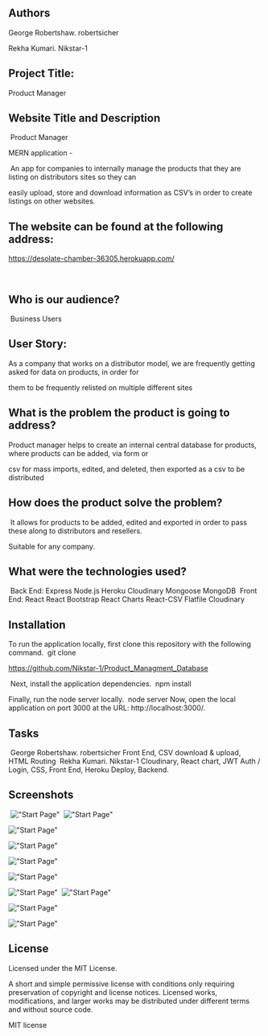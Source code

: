 ## Authors

George Robertshaw. robertsicher

Rekha Kumari. Nikstar-1
​
​
## Project Title: 

Product Manager 
​
## Website Title and Description
​
Product Manager

MERN application -

​
An app for companies to internally manage the products that they are listing on distributors sites so they can 

easily upload, store and download information as CSV’s in order to create listings on other websites.
​
​
## The website can be found at the following address:

 https://desolate-chamber-36305.herokuapp.com/

​
## Who is our audience? 
​
Business Users
​
## User Story: 

As a company that works on a distributor model, we are frequently getting asked for data on products, in order for

them to be frequently relisted on multiple different sites

## What is the problem the product is going to address? 

Product manager helps to create an internal central database for products, where products can be added, via form or 

csv for mass imports, edited, and deleted, then exported as a csv to be distributed
​
## How does the product solve the problem?
​
It allows for products to be added, edited and exported in order to pass these along to distributors and resellers.

Suitable for any company.
​
​
## What were the technologies used?
​
Back End:
Express
Node.js
Heroku
Cloudinary
Mongoose
MongoDB
​
Front End:
React
React Bootstrap
React Charts
React-CSV
Flatfile
Cloudinary
​
## Installation
To run the application locally, first clone this repository with the following command.
​
git clone 

https://github.com/Nikstar-1/Product_Managment_Database


​
Next, install the application dependencies.
​
npm install

Finally, run the node server locally.
​
node server
Now, open the local application on port 3000 at the URL: http://localhost:3000/.
​
​
## Tasks 
​
George Robertshaw. robertsicher Front End, CSV download & upload, HTML Routing
​
Rekha Kumari. Nikstar-1 Cloudinary, React chart, JWT Auth / Login, CSS, Front End, Heroku Deploy, Backend. 
​
​
## Screenshots
​
!["Start Page"](client/src/catalogue.png "Start page.")
​
!["Start Page"](client/src/Dashboard.png "Start page.")

!["Start Page"](client/src/cloudinary.png "Start page.")

!["Start Page"](client/src/Graph.png "Start page.")

!["Start Page"](client/src/Untitled.png "Start page.")

!["Start Page"](client/src/image.png "Start page.")

!["Start Page"](client/src/signup.png "Start page.")
​
!["Start Page"](client/src/signin.png "Start page.")

!["Start Page"](client/src/uploadmodal.png "Start page.")

!["Start Page"](client/src/bulk.png "Start page.")
​

## License
Licensed under the MIT License.

A short and simple permissive license with conditions only requiring preservation of copyright and license notices. Licensed works, modifications, and larger works may be distributed under different terms and without source code.

MIT license
